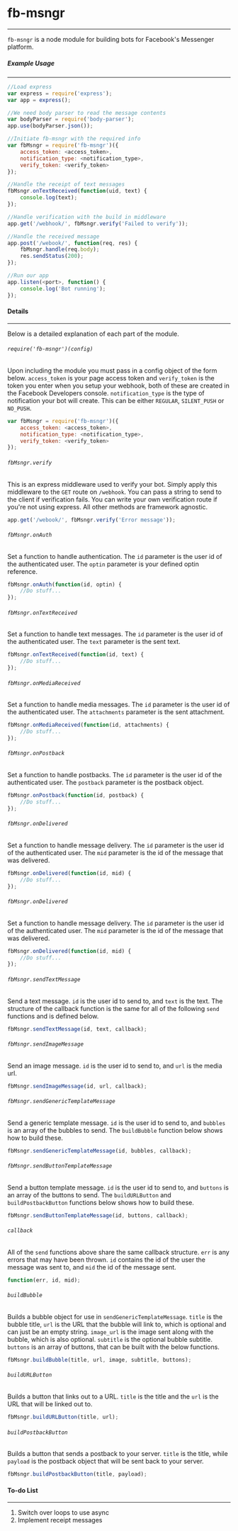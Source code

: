 # fb-msngr
---
`fb-msngr` is a node module for building bots for Facebook's Messenger platform.

##### Example Usage
---
```javascript
//Load express
var express = require('express');
var app = express();

//We need body parser to read the message contents
var bodyParser = require('body-parser');
app.use(bodyParser.json());

//Initiate fb-msngr with the required info
var fbMsngr = require('fb-msngr')({
	access_token: <access_token>,
	notification_type: <notification_type>,
	verify_token: <verify_token>
});

//Handle the receipt of text messages
fbMsngr.onTextReceived(function(uid, text) {
	console.log(text);
});

//Handle verification with the build in middleware
app.get('/webhook/', fbMsngr.verify('Failed to verify'));

//Handle the received message
app.post('/webook/', function(req, res) {
	fbMsngr.handle(req.body);
	res.sendStatus(200);
});

//Run our app
app.listen(<port>, function() {
	console.log('Bot running');
});
```

#### Details
---
Below is a detailed explanation of each part of the module.
###### `require('fb-msngr')(config)`
Upon including the module you must pass in a config object of the form below. `access_token` is your page access token and `verify_token` is the token you enter when you setup your webhook, both of these are created in the Facebook Developers console. `notification_type` is the type of notification your bot will create. This can be either `REGULAR`, `SILENT_PUSH` or `NO_PUSH`.
```javascript
var fbMsngr = require('fb-msngr')({
	access_token: <access_token>,
	notification_type: <notification_type>,
	verify_token: <verify_token>
});
```

###### `fbMsngr.verify`
This is an express middleware used to verify your bot. Simply apply this middleware to the `GET` route on `/webhook`. You can pass a string to send to the client if verification fails. You can write your own verification route if you're not using express. All other methods are framework agnostic.
```javascript
app.get('/webook/', fbMsngr.verify('Error message'));
```

###### `fbMsngr.onAuth`
Set a function to handle authentication. The `id` parameter is the user id of the authenticated user. The `optin` parameter is your defined optin reference.
```javascript
fbMsngr.onAuth(function(id, optin) {
	//Do stuff...
});
```

###### `fbMsngr.onTextReceived`
Set a function to handle text messages. The `id` parameter is the user id of the authenticated user. The `text` parameter is the sent text.
```javascript
fbMsngr.onTextReceived(function(id, text) {
	//Do stuff...
});
```

###### `fbMsngr.onMediaReceived`
Set a function to handle media messages. The `id` parameter is the user id of the authenticated user. The `attachments` parameter is the sent attachment.
```javascript
fbMsngr.onMediaReceived(function(id, attachments) {
	//Do stuff...
});
```

###### `fbMsngr.onPostback`
Set a function to handle postbacks. The `id` parameter is the user id of the authenticated user. The `postback` parameter is the postback object.
```javascript
fbMsngr.onPostback(function(id, postback) {
	//Do stuff...
});
```

###### `fbMsngr.onDelivered`
Set a function to handle message delivery. The `id` parameter is the user id of the authenticated user. The `mid` parameter is the id of the message that was delivered.
```javascript
fbMsngr.onDelivered(function(id, mid) {
	//Do stuff...
});
```

###### `fbMsngr.onDelivered`
Set a function to handle message delivery. The `id` parameter is the user id of the authenticated user. The `mid` parameter is the id of the message that was delivered.
```javascript
fbMsngr.onDelivered(function(id, mid) {
	//Do stuff...
});
```

###### `fbMsngr.sendTextMessage`
Send a text message. `id` is the user id to send to, and `text` is the text. The structure of the callback function is the same for all of the following `send` functions and is defined below.
```javascript
fbMsngr.sendTextMessage(id, text, callback);
```

###### `fbMsngr.sendImageMessage`
Send an image message. `id` is the user id to send to, and `url` is the media url.
```javascript
fbMsngr.sendImageMessage(id, url, callback);
```

###### `fbMsngr.sendGenericTemplateMessage`
Send a generic template message. `id` is the user id to send to, and `bubbles` is an array of the bubbles to send. The `buildBubble` function below shows how to build these.
```javascript
fbMsngr.sendGenericTemplateMessage(id, bubbles, callback);
```

###### `fbMsngr.sendButtonTemplateMessage`
Send a button template message. `id` is the user id to send to, and `buttons` is an array of the buttons to send. The `buildURLButton` and `buildPostbackButton` functions below shows how to build these.
```javascript
fbMsngr.sendButtonTemplateMessage(id, buttons, callback);
```

###### `callback`
All of the `send` functions above share the same callback structure. `err` is any errors that may have been thrown. `id` contains the id of the user the message was sent to, and `mid` the id of the message sent.
```javascript
function(err, id, mid);
```

###### `buildBubble`
Builds a bubble object for use in `sendGenericTemplateMessage`. `title` is the bubble title, `url` is the URL that the bubble will link to, which is optional and can just be an empty string. `image_url` is the image sent along with the bubble, which is also optional. `subtitle` is the optional bubble subtitle. `buttons` is an array of buttons, that can be built with the below functions.
```javascript
fbMsngr.buildBubble(title, url, image, subtitle, buttons);
```

###### `buildURLButton`
Builds a button that links out to a URL. `title` is the title and the `url` is the URL that will be linked out to.
```javascript
fbMsngr.buildURLButton(title, url);
```

###### `buildPostbackButton`
Builds a button that sends a postback to your server. `title` is the title, while `payload` is the postback object that will be sent back to your server.
```javascript
fbMsngr.buildPostbackButton(title, payload);
```

#### To-do List
---
1. Switch over loops to use async
2. Implement receipt messages